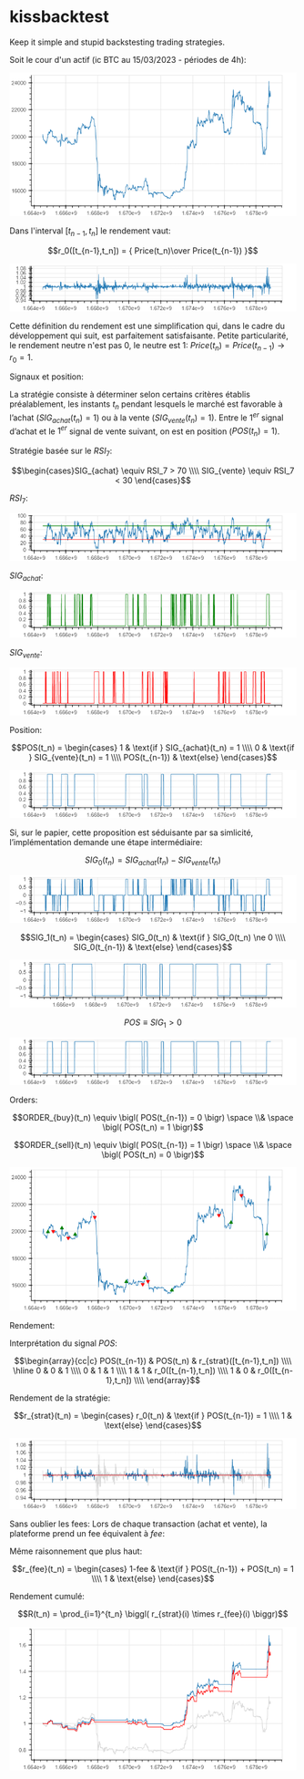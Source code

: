 # kissbacktest

Keep it simple and stupid backstesting trading strategies.

Soit le cour d'un actif (ic BTC au 15/03/2023 - périodes de 4h):

<p align="center"><img src="img/bokeh_plot_001.png" /></p>

Dans l'interval $[t_{n-1}, t_n]$ le rendement vaut:

$$r_0([t_{n-1},t_n]) = { Price(t_n)\over Price(t_{n-1}) }$$

<p align="center"><img src="img/bokeh_plot_010.png" /></p>

Cette définition du rendement est une simplification qui, dans le cadre du développement qui suit, est parfaitement satisfaisante. Petite particularité, le rendement neutre n'est pas 0, le neutre est 1: $Price(t_n) = Price(t_{n-1}) \rightarrow r_0 = 1$.

Signaux et position:

La stratégie consiste à déterminer selon certains critères établis préalablement, les instants $t_n$ pendant lesquels le marché est favorable à l’achat ($SIG_{achat}(t_n) = 1$) ou à la vente ($SIG_{vente}(t_n) = 1$). Entre le $1^{er}$ signal d’achat et le $1^{er}$ signal de vente suivant, on est en position ($POS(t_n) = 1$).

Stratégie basée sur le $RSI_7$:

$$\begin{cases}SIG_{achat} \equiv RSI_7 > 70 \\\\ SIG_{vente} \equiv RSI_7 < 30 \end{cases}$$

$RSI_7$:

<p align="center"><img src="img/bokeh_plot_002.png" /></p>

$SIG_{achat}$:

<p align="center"><img src="img/bokeh_plot_003.png" /></p>

$SIG_{vente}$:

<p align="center"><img src="img/bokeh_plot_004.png" /></p>

Position:

$$POS(t_n) = \begin{cases} 1 & \text{if } SIG_{achat}(t_n) = 1 \\\\ 0 & \text{if } SIG_{vente}(t_n) = 1 \\\\ POS(t_{n-1}) & \text{else} \end{cases}$$

<p align="center"><img src="img/bokeh_plot_006_2.png" /></p>

Si, sur le papier, cette proposition est séduisante par sa simlicité, l’implémentation demande une étape intermédiaire:

$$SIG_0(t_n) = SIG_{achat}(t_n) - SIG_{vente}(t_n)$$

<p align="center"><img src="img/bokeh_plot_005.png" /></p>

$$SIG_1(t_n) = \begin{cases} SIG_0(t_n) & \text{if } SIG_0(t_n) \ne 0 \\\\ SIG_0(t_{n-1}) & \text{else} \end{cases}$$

<p align="center"><img src="img/bokeh_plot_006.png" /></p>

$$POS \equiv SIG_1 > 0$$

<p align="center"><img src="img/bokeh_plot_006_2.png" /></p>

Orders:

$$ORDER_{buy}(t_n) \equiv \bigl( POS(t_{n-1}) = 0 \bigr) \space \\& \space \bigl( POS(t_n) = 1 \bigr)$$

$$ORDER_{sell}(t_n) \equiv \bigl( POS(t_{n-1}) = 1 \bigr) \space \\& \space \bigl( POS(t_n) = 0 \bigr)$$

<p align="center"><img src="img/bokeh_plot_007.png" /></p>

Rendement:

Interprétation du signal $POS$:

$$\begin{array}{cc|c} POS(t_{n-1}) & POS(t_n) & r_{strat}([t_{n-1},t_n]) \\\\ \hline 0 & 0 & 1 \\\\ 0 & 1 & 1 \\\\ 1 & 1 & r_0([t_{n-1},t_n]) \\\\ 1 & 0 & r_0([t_{n-1},t_n]) \\\\ \end{array}$$

Rendement de la stratégie:

$$r_{strat}(t_n) = \begin{cases} r_0(t_n) & \text{if } POS(t_{n-1}) = 1 \\\\ 1 & \text{else} \end{cases}$$

<p align="center"><img src="img/bokeh_plot_008.png" /></p>

Sans oublier les fees: Lors de chaque transaction (achat et vente), la plateforme prend un fee équivalent à $fee%$:

Même raisonnement que plus haut:

$$r_{fee}(t_n) = \begin{cases} 1-fee & \text{if } POS(t_{n-1}) + POS(t_n) = 1 \\\\ 1 & \text{else} \end{cases}$$

Rendement cumulé:

$$R(t_n) = \prod_{i=1}^{t_n} \biggl( r_{strat}(i) \times r_{fee}(i) \biggr)$$

<p align="center"><img src="img/bokeh_plot_009.png" /></p>
